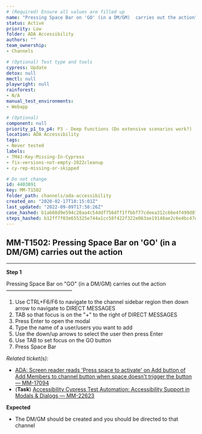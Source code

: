 ```yaml
---
# (Required) Ensure all values are filled up
name: "Pressing Space Bar on 'GO' (in a DM/GM)  carries out the action"
status: Active
priority: Low
folder: ADA Accessibility
authors: ""
team_ownership: 
- Channels

# (Optional) Test type and tools
cypress: Update
detox: null
mmctl: null
playwright: null
rainforest: 
- N/A
manual_test_environments: 
- Webapp

# (Optional)
component: null
priority_p1_to_p4: P3 - Deep Functions (Do extensive scenarios work?)
location: ADA Accessibility
tags: 
- Never tested
labels: 
- TM4J-Key-Missing-In-Cypress
- fix-versions-not-empty-2022cleanup
- cy-rep-missing-or-skipped

# Do not change
id: 4403891
key: MM-T1502
folder_path: channels/ada-accessibility
created_on: "2020-02-17T18:15:01Z"
last_updated: "2022-09-09T17:58:26Z"
case_hashed: b1ab68d9e594c28aa4c54ddf756dff1ffbbf77cdeea312c66e4f499d8758243e7c2a19ab6224fdb8d4aab72d9fed0298
steps_hashed: b12ff7f03e655325e744a1cc58f422f322e063ae19148ae2c6e4bc47e7673c11a87e32b37c613b6d276b6ff4547f7835
---
```


## MM-T1502: Pressing Space Bar on 'GO' (in a DM/GM) carries out the action

---

**Step 1**

Pressing Space Bar on "GO" (in a DM/GM) carries out the action\
–––––––––––––––––––––––––

1. Use CTRL+F6/F6 to navigate to the channel sidebar region then down arrow to navigate to DIRECT MESSAGES
2. TAB so that focus is on the "+" to the right of DIRECT MESSAGES
3. Press Enter to open the modal
4. Type the name of a user/users you want to add
5. Use the down/up arrows to select the user then press Enter
6. Use TAB to set focus on the GO button
7. Press Space Bar

_Related ticket(s):_

- [ADA: Screen reader reads 'Press space to activate' on Add button of Add Members to channel button when space doesn't trigger the button — MM-17094](https://mattermost.atlassian.net/browse/MM-17094)
- (**Task**) [Accessibility Cypress Test Automation: Accessibility Support in Modals & Dialogs — MM-22623](https://mattermost.atlassian.net/browse/MM-22623)

**Expected**

- The DM/GM should be created and you should be directed to that channel
